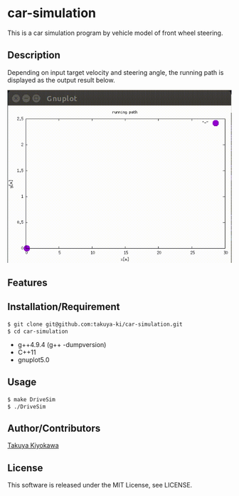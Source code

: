 # car-simulation

This is a car simulation program by vehicle model of front wheel steering.

## Description

Depending on input target velocity and steering angle, the running path is displayed as the output result below.

![result](https://github.com/takuya-ki/car-simulation/blob/media/result.gif)

## Features


## Installation/Requirement

	$ git clone git@github.com:takuya-ki/car-simulation.git
	$ cd car-simulation

- g++4.9.4 (g++ -dumpversion)
- C++11
- gnuplot5.0

## Usage

	$ make DriveSim  
	$ ./DriveSim  

## Author/Contributors

[Takuya Kiyokawa](https://takuya-ki.github.io/)

## License
This software is released under the MIT License, see LICENSE.
